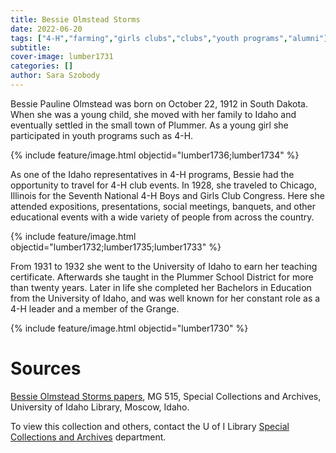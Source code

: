 ```yaml
---
title: Bessie Olmstead Storms
date: 2022-06-20
tags: ["4-H","farming","girls clubs","clubs","youth programs","alumni"]
subtitle: 
cover-image: lumber1731
categories: []
author: Sara Szobody
---
```


Bessie Pauline Olmstead was born on October 22, 1912 in South Dakota. When she was a young child, she moved with her family to Idaho and eventually settled in the small town of Plummer. As a young girl she participated in youth programs such as 4-H. 

{% include feature/image.html objectid="lumber1736;lumber1734" %}

As one of the Idaho representatives in 4-H programs, Bessie had the opportunity to travel for 4-H club events. In 1928, she traveled to Chicago, Illinois for the Seventh National 4-H Boys and Girls Club Congress. Here she attended expositions, presentations, social meetings, banquets, and other educational events with a wide variety of people from across the country.

{% include feature/image.html objectid="lumber1732;lumber1735;lumber1733" %}

From 1931 to 1932 she went to the University of Idaho to earn her teaching certificate. Afterwards she taught in the Plummer School District for more than twenty years. Later in life she completed her Bachelors in Education from the University of Idaho, and was well known for her constant role as a 4-H leader and a member of the Grange.

{% include feature/image.html objectid="lumber1730" %}

# Sources

[Bessie Olmstead Storms papers](https://archiveswest.orbiscascade.org/ark:80444/xv802635), MG 515, Special Collections and Archives, University of Idaho Library, Moscow, Idaho.

To view this collection and others, contact the U of I Library [Special Collections and Archives](https://www.lib.uidaho.edu/special-collections/) department. 